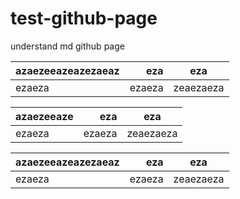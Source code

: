 # test-github-page
understand md github page


| azaezeeazeazezaeaz |    eza | eza       |
|--------------------|-------:|-----------|
| ezaeza             | ezaeza | zeaezaeza |



| azaezeeaze         |    eza | eza       |
|--------------------|-------:|-----------|
| ezaeza             | ezaeza | zeaezaeza |



| azaezeeazeazezaeaz |    eza | eza       |
|--------------------|-------:|-----------|
| ezaeza             | ezaeza | zeaezaeza |
